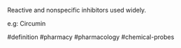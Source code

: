 
Reactive and nonspecific inhibitors used widely.

e.g: Circumin

#definition #pharmacy #pharmacology #chemical-probes 